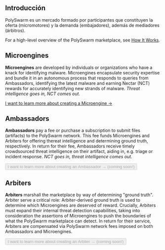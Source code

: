 ## Introducción

PolySwarm es un mercado formado por participantes que constituyen la oferta (micromotores) y la demanda (embajadores), además de mediadores (árbitros).

For a high-level overview of the PolySwarm marketplace, see [How It Works](https://polyswarm.io/how_it_works/).

## Microengines

**Microengines** are developed by individuals or organizations who have a knack for identifying malware. Microengines encapsulate security expertise and bundle it in an autonomous process that responds to queries from Ambassadors, identifying the latest malware and earning Nectar (NCT) rewards for accurately identifying new strands of malware. *Threat intelligence goes in, NCT comes out.*

[I want to learn more about creating a Microengine →](/concepts-participants-microengine/)

## Ambassadors

**Ambassadors** pay a fee or purchase a subscription to submit files (artifacts) to the PolySwarm network. This fee funds Microengines and Arbiters for offering thereat intelligence and determining ground truth, respectively. In return for their fee, Ambassadors receive timely crowdsourced threat intelligence on their artifact, aiding in, e.g. triage or incident response. *NCT goes in, threat intelligence comes out.*

<button disabled>I want to learn more about creating an Ambassador → (coming soon!)</button>

## Arbiters

**Arbiters** marshall the marketplace by way of determining "ground truth". Arbiter serve a critical role: Arbiter-derived ground truth is used to determine which Microengines are deserved of reward. Crucially, Arbiters must expand their internal threat detection capabilities, taking into consideration the assertions of Microengines to push the boundaries of what the PolySwarm marketplace can detect. In return for their service, Arbiters are compensated via PolySwarm network fees imposed on both Ambassadors and Microengines.

<button disabled>I want to learn more about creating an Arbiter → (coming soon!)</button>
